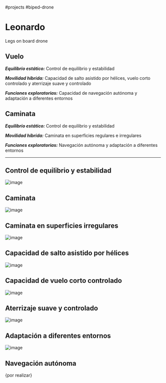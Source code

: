 #projects #biped-drone
# Leonardo
Legs on board drone

## Vuelo
***Equilibrio estático:*** Control de equilibrio y estabilidad

***Movilidad híbrida:*** Capacidad de salto asistido por hélices, vuelo corto controlado y aterrizaje suave y controlado

***Funciones exploratorias:*** Capacidad de navegación autónoma y adaptación a diferentes entornos

## Caminata
***Equilibrio estático:*** Control de equilibrio y estabilidad

***Movilidad híbrida:*** Caminata en superficies regulares e irregulares

***Funciones exploratorias:*** Navegación autónoma y adaptación a diferentes entornos
___
## Control de equilibrio y estabilidad
![image](https://github.com/user-attachments/assets/3672abca-3e62-4b33-ab0e-5120deade2da)

## Caminata
![image](https://github.com/user-attachments/assets/1040e0cf-bf6e-466c-acfb-09ec37eee16c)


## Caminata en superficies irregulares
![image](https://github.com/user-attachments/assets/3e5c0865-f04c-478e-928d-58a13bd65673)

## Capacidad de salto asistido por hélices
![image](https://github.com/user-attachments/assets/e9e88c76-a0d8-414b-ad20-c6f9c869fdcb)

## Capacidad de vuelo corto controlado
![image](https://github.com/user-attachments/assets/61a37b71-5405-48c0-8438-88eb8cd8c6c3)

## Aterrizaje suave y controlado
![image](https://github.com/user-attachments/assets/adbaa35c-084a-4be6-a13d-1f8b8e9c0ed2)

## Adaptación a diferentes entornos
![image](https://github.com/user-attachments/assets/49ef4faa-cbd7-498f-acdd-829ff9bd80f0)

## Navegación autónoma
{por realizar}
